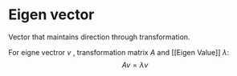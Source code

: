 # Eigen vector
Vector that maintains direction through transformation.

For eigne vectror $v$ , transformation matrix $A$ and [[Eigen Value]] $\lambda$:
$$Av = \lambda v$$